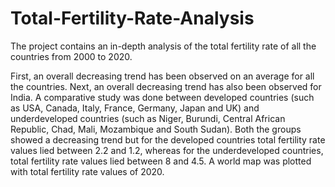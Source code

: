 # Total-Fertility-Rate-Analysis
The project contains an in-depth analysis of the total fertility rate of all the countries from 2000 to 2020. 

First, an overall decreasing trend has been observed on an average for all the countries.
Next, an overall decreasing trend has also been observed for India. 
A comparative study was done between developed countries (such as USA, Canada, Italy, France, Germany, Japan and UK) and underdeveloped countries (such as Niger, Burundi, Central African Republic, Chad, Mali, Mozambique and South Sudan). Both the groups showed a decreasing trend but for the developed countries total fertility rate values lied between 2.2 and 1.2, whereas for the underdeveloped countries, total fertility rate values lied between 8 and 4.5. 
A world map was plotted  with total fertility rate values of 2020. 
